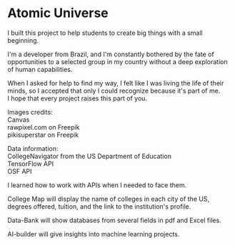 # Atomic Universe


I built this project to help students to create
big things with a small beginning.<br>

I'm a developer from Brazil, and I'm constantly bothered by the fate of 
opportunities to a selected group in my country without a deep exploration of human capabilities.

When I asked for help to find my way, I felt like I was living the life of their minds, so I accepted that only I could recognize because it's part of me.<br> 
I hope that every project raises this part of you.


Images credits:<br>
Canvas<br>
rawpixel.com on Freepik<br>
pikisuperstar on Freepik<br>

Data information:<br>
CollegeNavigator from the US Department of Education<br>
TensorFlow API<br> 
OSF API<br>

I learned how to work with APIs when I needed to face them.<br>

College Map will display the name of colleges in each city of the US, degrees offered, tuition, and the link to the institution's profile.<br>

Data-Bank will show databases from several fields in pdf and Excel files.

AI-builder will give insights into machine learning projects.
